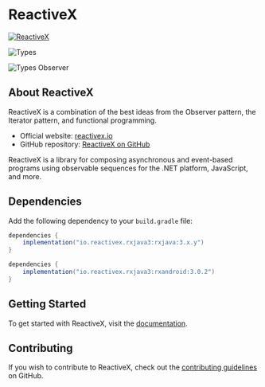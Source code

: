 # ReactiveX

[![ReactiveX](https://github.com/3mohamed-abdelfattah/ReactiveX/assets/142848460/5993973f-2c98-42a1-bb4c-747188e8cd4d)](https://reactivex.io/)

![Types](https://github.com/3mohamed-abdelfattah/ReactiveX/assets/142848460/8cf172ee-7232-4a63-99c9-4f50ad22702f)

![Types Observer](https://github.com/3mohamed-abdelfattah/ReactiveX/assets/142848460/5127a027-a68a-4f5b-8f5a-1381b98d4f1f)



## About ReactiveX

ReactiveX is a combination of the best ideas from the Observer pattern, the Iterator pattern, and functional programming.

- Official website: [reactivex.io](https://reactivex.io/)
- GitHub repository: [ReactiveX on GitHub](https://github.com/ReactiveX)

ReactiveX is a library for composing asynchronous and event-based programs using observable sequences for the .NET platform, JavaScript, and more.


## Dependencies

Add the following dependency to your `build.gradle` file:

```gradle
dependencies {
    implementation("io.reactivex.rxjava3:rxjava:3.x.y")
}
```


```gradle
dependencies {
    implementation("io.reactivex.rxjava3:rxandroid:3.0.2")
}
```


## Getting Started

To get started with ReactiveX, visit the [documentation](https://reactivex.io/documentation).

## Contributing

If you wish to contribute to ReactiveX, check out the [contributing guidelines](https://github.com/ReactiveX/RxJava/blob/3.x/CONTRIBUTING.md) on GitHub.
